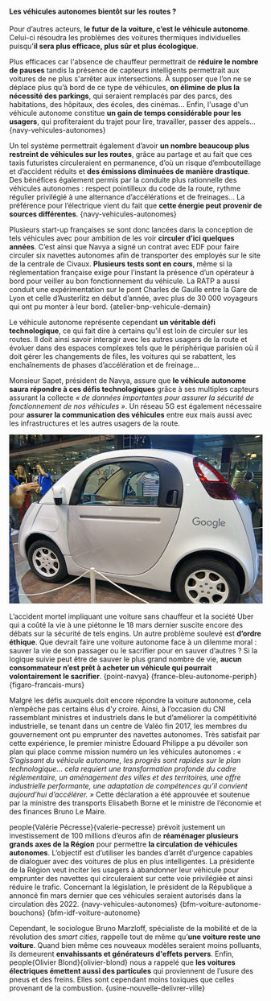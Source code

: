 #### Les véhicules autonomes bientôt sur les routes ?

Pour d’autres acteurs, **le futur de la voiture, c’est le véhicule autonome**. Celui-ci résoudra les problèmes des voitures thermiques individuelles puisqu'**il sera plus efficace, plus sûr et plus écologique**.

Plus efficaces car l'absence de chauffeur permettrait de **réduire le nombre de pauses** tandis la présence de capteurs intelligents permettrait aux voitures de ne plus s'arrêter aux intersections. À supposer que l’on ne se déplace plus qu’à bord de ce type de véhicules, **on élimine de plus la nécessité des parkings**, qui seraient remplacés par des parcs, des habitations, des hôpitaux, des écoles, des cinémas… Enfin, l'usage d'un véhicule autonome constitue **un gain de temps considérable pour les usagers**, qui profiteraient du trajet pour lire, travailler, passer des appels… {navy-vehicules-autonomes}

Un tel système permettrait également d’avoir **un nombre beaucoup plus restreint de véhicules sur les routes**, grâce au partage et au fait que ces taxis futuristes circuleraient en permanence, d’où un risque d’embouteillage et d’accident réduits et **des émissions diminuées de manière drastique**. Des bénéfices également permis par la conduite plus rationnelle des véhicules autonomes : respect pointilleux du code de la route, rythme régulier privilégié à une alternance d’accélérations et de freinages… La préférence pour l’électrique vient du fait que **cette énergie peut provenir de sources différentes**. {navy-vehicules-autonomes}

Plusieurs start-up françaises se sont donc lancées dans la conception de tels véhicules avec pour ambition de les voir **circuler d’ici quelques années**. C’est ainsi que Navya a signé un contrat avec EDF pour faire circuler six navettes autonomes afin de transporter des employés sur le site de la centrale de Civaux. **Plusieurs tests sont en cours**, même si la règlementation française exige pour l’instant la présence d’un opérateur à bord pour veiller au bon fonctionnement du véhicule. La RATP a aussi conduit une expérimentation sur le pont Charles de Gaulle entre la Gare de Lyon et celle d’Austerlitz en début d’année, avec plus de 30 000 voyageurs qui ont pu monter à leur bord. {atelier-bnp-vehicule-demain}

Le véhicule autonome représente cependant **un véritable défi technologique**, ce qui fait dire à certains qu'il est loin de circuler sur les routes. Il doit ainsi savoir interagir avec les autres usagers de la route et évoluer dans des espaces complexes tels que le périphérique parisien où il doit gérer les changements de files, les voitures qui se rabattent, les enchaînements de phases d’accélération et de freinage…

Monsieur Sapet, président de Navya, assure que **le véhicule autonome saura répondre à ces défis technologiques** grâce à ses multiples capteurs assurant la collecte *« de données importantes pour assurer la sécurité de fonctionnement de nos véhicules »*. Un réseau 5G est également nécessaire pour **assurer la communication des véhicules** entre eux mais aussi avec les infrastructures et les autres usagers de la route.

![La voiture sans chauffeur (Salon Viva Technology, Parc des expositions, 2 juillet 2016) (photographe : Jean Pierre Dalbera) (source : [flickr.com](https://www.flickr.com/photos/dalbera/27964030882)) float-right col-6](voituregoogle.jpg)

L’accident mortel impliquant une voiture sans chauffeur et la société Uber qui a coûté la vie à une piétonne le 18 mars dernier suscite encore des débats sur la sécurité de tels engins. Un autre problème soulevé est **d’ordre éthique**. Que devrait faire une voiture autonome face à un dilemme moral : sauver la vie de son passager ou le sacrifier pour en sauver d’autres ? Si la logique suivie peut être de sauver le plus grand nombre de vie, **aucun consommateur n’est prêt à acheter un véhicule qui pourrait volontairement le sacrifier**. {point-navya} {france-bleu-autonome-periph} {figaro-francais-murs}

Malgré les défis auxquels doit encore répondre la voiture autonome, cela n’empêche pas certains élus d'y croire. Ainsi, à l’occasion du CNI rassemblant ministres et industriels dans le but d’améliorer la compétitivité industrielle, se tenant dans un centre de Valéo fin 2017, les membres du gouvernement ont pu emprunter des navettes autonomes. Très satisfait par cette expérience, le premier ministre Édouard Philippe a pu dévoiler son plan qui place comme mission numéro un les véhicules autonomes : _« S’agissant du véhicule autonome, les progrès sont rapides sur le plan technologique… cela requiert une transformation profonde du cadre réglementaire, un aménagement des villes et des territoires, une offre industrielle performante, une adaptation de compétences qu’il convient aujourd’hui d’accélérer. »_ Cette déclaration a été approuvée et soutenue par la ministre des transports Elisabeth Borne et le ministre de l’économie et des finances Bruno Le Maire.

people{Valérie Pécresse}{valerie-pecresse} prévoit justement un investissement de 100 millions d’euros afin de **réaménager plusieurs grands axes de la Région** pour permettre **la circulation de véhicules autonomes**. L’objectif est d’utiliser les bandes d’arrêt d’urgence capables de dialoguer avec des voitures de plus en plus intelligentes. La présidente de la Région veut inciter les usagers à abandonner leur véhicule pour emprunter des navettes qui circuleraient sur cette voie privilégiée et ainsi réduire le trafic. Concernant la législation, le président de la République a annoncé fin mars dernier que ces véhicules seraient autorisés dans la circulation dès 2022. {navy-vehicules-autonomes} {bfm-voiture-autonome-bouchons} {bfm-idf-voiture-autonome}

Cependant, le sociologue Bruno Marzloff, spécialiste de la mobilité et de la révolution des *smart cities*, rappelle tout de même qu’**une voiture reste une voiture**. Quand bien même ces nouveaux modèles seraient moins polluants, ils demeurent **envahissants et générateurs d'effets pervers**. Enfin, people{Olivier Blond}{olivier-blond} nous a rappelé que **les voitures électriques émettent aussi des particules** qui proviennent de l’usure des pneus et des freins. Elles sont cependant moins toxiques que celles provenant de la combustion. {usine-nouvelle-delivrer-ville}
